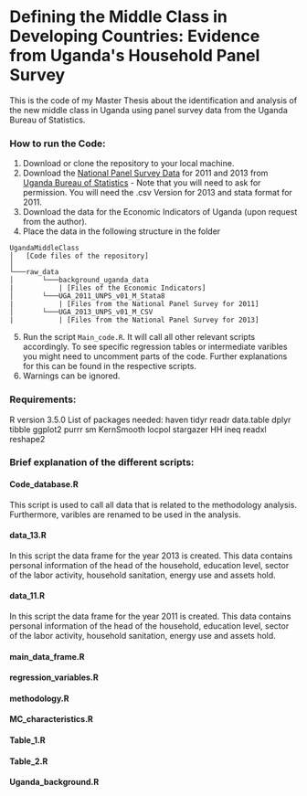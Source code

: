 ﻿# Defining the Middle Class in Developing Countries: Evidence from Uganda's Household Panel Survey
This is the code of my Master Thesis about the identification and analysis of the new middle class in Uganda using panel survey data from the Uganda Bureau of Statistics.


### How to run the Code:
1. Download or clone the repository to your local machine.
2. Download the [National Panel Survey Data](http://microdata.worldbank.org/index.php/catalog/lsms) for 2011 and 2013 from [Uganda Bureau of Statistics](https://www.ubos.org/) - Note that you will need to ask for permission.
You will need the .csv Version for 2013 and stata format for 2011.
3. Download the data for the Economic Indicators of Uganda (upon request from the author). 
4. Place the data in the following structure in the folder
```
UgandaMiddleClass
│   [Code files of the repository]    
│
└───raw_data
│       └───background_uganda_data
|           | [Files of the Economic Indicators]
│       └───UGA_2011_UNPS_v01_M_Stata8
|           | [Files from the National Panel Survey for 2011] 
│       └───UGA_2013_UNPS_v01_M_CSV
|           | [Files from the National Panel Survey for 2013] 
```
5. Run the script `Main_code.R`. It will call all other relevant scripts accordingly. To see specific regression tables or intermediate
varibles you might need to uncomment parts of the code. Further explanations for this can be found in the respective scripts.
6. Warnings can be ignored.

### Requirements:
R version 3.5.0 
List of packages needed: 
haven
tidyr
readr
data.table
dplyr
tibble
ggplot2
purrr
sm
KernSmooth
locpol
stargazer
HH
ineq
readxl
reshape2

### Brief explanation of the different scripts:
#### Code_database.R
This script is used to call all data that is related to the methodology analysis. Furthermore, varibles are renamed to be used in the analysis.
#### data_13.R
In this script the data frame for the year 2013 is created. This data contains personal information of the head of the household, education level, sector of the labor activity, household sanitation, energy use and assets hold.  
#### data_11.R
In this script the data frame for the year 2011 is created. This data contains personal information of the head of the household, education level, sector of the labor activity, household sanitation, energy use and assets hold.
#### main_data_frame.R

#### regression_variables.R
#### methodology.R
#### MC_characteristics.R
#### Table_1.R
#### Table_2.R 
#### Uganda_background.R



